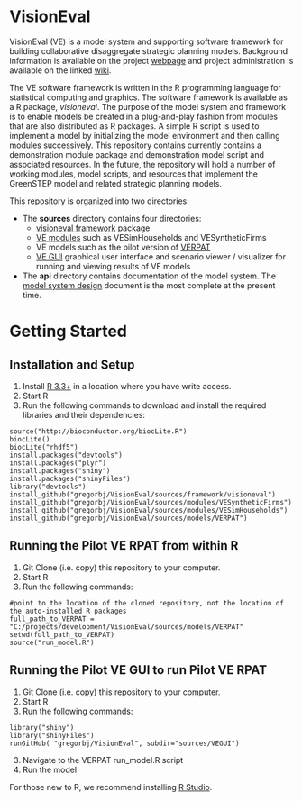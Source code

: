 # VisionEval #
VisionEval (VE) is a model system and supporting software framework for building collaborative disaggregate strategic planning models. Background information is available on the project [webpage](https://gregorbj.github.io/VisionEval/) and project administration is available on the linked [wiki](https://github.com/gregorbj/VisionEval/wiki).

The VE software framework is written in the R programming language for statistical computing and graphics. The software framework is available as a R package, *visioneval*. The purpose of the model system and framework is to enable models be created in a plug-and-play fashion from modules that are also distributed as R packages. A simple R script is used to implement a model by initializing the model environment and then calling modules successively. This repository contains currently contains a demonstration module package and demonstration model script and associated resources. In the future, the repository will hold a number of working modules, model scripts, and resources that implement the GreenSTEP model and related strategic planning models.

This repository is organized into two directories:
- The **sources** directory contains four directories:
  - [visioneval framework](https://github.com/gregorbj/VisionEval/tree/master/sources/framework/visioneval) package
  - [VE modules](https://github.com/gregorbj/VisionEval/tree/master/sources/modules) such as VESimHouseholds and VESyntheticFirms
  - VE models such as the pilot version of [VERPAT](https://github.com/gregorbj/VisionEval/tree/master/sources/models/VERPAT)
  - [VE GUI](https://github.com/gregorbj/VisionEval/tree/master/sources/VEGUI) graphical user interface and scenario viewer / visualizer for running and viewing results of VE models
- The **api** directory contains documentation of the model system. The [model system design](https://github.com/gregorbj/VisionEval/blob/master/api/model_system_design.md) document is the most complete at the present time.

# Getting Started

## Installation and Setup
  1. Install [R 3.3+](https://cran.r-project.org) in a location where you have write access.
  2. Start R
  3. Run the following commands to download and install the required libraries and their dependencies:

```
source("http://bioconductor.org/biocLite.R")
biocLite()
biocLite("rhdf5")
install.packages("devtools")
install.packages("plyr")
install.packages("shiny")
install.packages("shinyFiles")
library("devtools")
install_github("gregorbj/VisionEval/sources/framework/visioneval")
install_github("gregorbj/VisionEval/sources/modules/VESyntheticFirms")
install_github("gregorbj/VisionEval/sources/modules/VESimHouseholds")
install_github("gregorbj/VisionEval/sources/models/VERPAT")
```

## Running the Pilot VE RPAT from within R
  1. Git Clone (i.e. copy) this repository to your computer.
  1. Start R
  2. Run the following commands:

```
#point to the location of the cloned repository, not the location of the auto-installed R packages
full_path_to_VERPAT = "C:/projects/development/VisionEval/sources/models/VERPAT"
setwd(full_path_to_VERPAT)
source("run_model.R")
```

## Running the Pilot VE GUI to run Pilot VE RPAT
  1. Git Clone (i.e. copy) this repository to your computer.
  1. Start R
  2. Run the following commands:

```
library("shiny")
library("shinyFiles")
runGitHub( "gregorbj/VisionEval", subdir="sources/VEGUI")
```
  3. Navigate to the VERPAT run_model.R script
  4. Run the model

For those new to R, we recommend installing [R Studio](https://www.rstudio.com/home/).